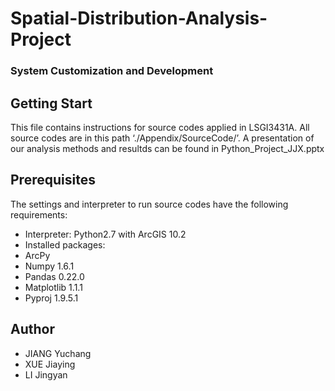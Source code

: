 # Spatial-Distribution-Analysis-Project
### System Customization and Development
## Getting Start
This file contains instructions for source codes applied in LSGI3431A. All source codes are in this path ‘./Appendix/SourceCode/’.
A presentation of our analysis methods and resultds can be found in Python_Project_JJX.pptx

## Prerequisites
The settings and interpreter to run source codes have the following requirements:
* Interpreter: Python2.7 with ArcGIS 10.2
* Installed packages:
* ArcPy
* Numpy 1.6.1
* Pandas 0.22.0
* Matplotlib 1.1.1
* Pyproj 1.9.5.1

## Author
* JIANG Yuchang
* XUE Jiaying
* LI Jingyan

